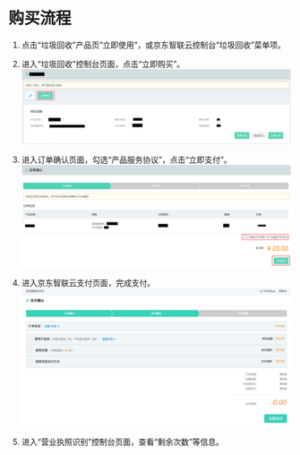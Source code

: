 # 购买流程



1.	点击“垃圾回收”产品页“立即使用”，或京东智联云控制台“垃圾回收”菜单项。


2.	进入“垃圾回收”控制台页面，点击“立即购买”。
 ![1.png](../../../../image/AI-and-Machine-Learning/share-picture/1.png)

3.	进入订单确认页面，勾选“产品服务协议”，点击“立即支付”。
  ![2.png](../../../../image/AI-and-Machine-Learning/share-picture/2.png)

4.	进入京东智联云支付页面，完成支付。
  ![3.png](../../../../image/AI-and-Machine-Learning/share-picture/3.png)

5.	进入“营业执照识别”控制台页面，查看“剩余次数”等信息。

